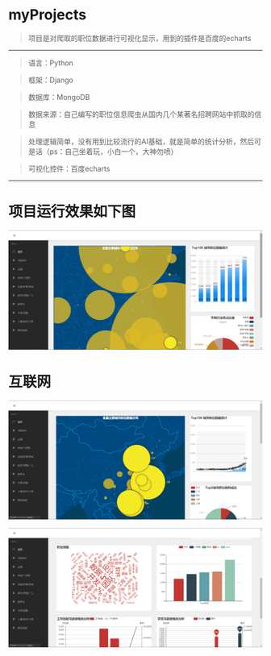 # myProjects
> 项目是对爬取的职位数据进行可视化显示，用到的插件是百度的echarts
***
> 语言：Python

> 框架：Django

> 数据库：MongoDB

> 数据来源：自己编写的职位信息爬虫从国内几个某著名招聘网站中抓取的信息

> 处理逻辑简单，没有用到比较流行的AI基础，就是简单的统计分析，然后可是话（ps：自己坐着玩，小白一个，大神勿喷）

> 可视化控件：百度echarts

***
# 项目运行效果如下图

![image](https://github.com/Chauncey2/images/blob/master/index.png)

# 互联网
![image](https://github.com/Chauncey2/images/blob/master/IT0.png)

![image](https://github.com/Chauncey2/images/blob/master/IT.png)

